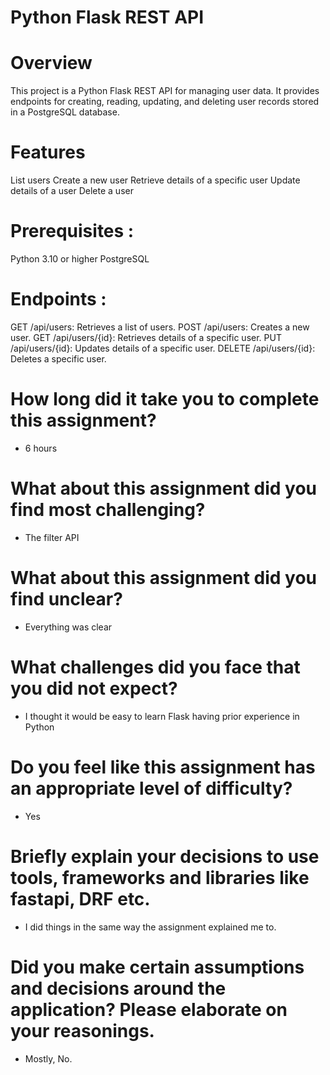 # Python Flask REST API

# Overview
This project is a Python Flask REST API for managing user data. It provides endpoints for creating, reading, updating, and deleting user records stored in a PostgreSQL database.

# Features
List users
Create a new user
Retrieve details of a specific user
Update details of a user
Delete a user

# Prerequisites : 

Python 3.10 or higher
PostgreSQL

# Endpoints :

GET /api/users: Retrieves a list of users.
POST /api/users: Creates a new user.
GET /api/users/{id}: Retrieves details of a specific user.
PUT /api/users/{id}: Updates details of a specific user.
DELETE /api/users/{id}: Deletes a specific user.

# How long did it take you to complete this assignment?
-  6 hours
  
# What about this assignment did you find most challenging?
- The filter API
  
# What about this assignment did you find unclear?
-  Everything was clear
  
# What challenges did you face that you did not expect?
-  I thought it would be easy to learn Flask having prior experience in Python
  
# Do you feel like this assignment has an appropriate level of difficulty?
- Yes
  
# Briefly explain your decisions to use tools, frameworks and libraries like fastapi, DRF etc.
-  I did things in the same way the assignment explained me to.
  
# Did you make certain assumptions and decisions around the application? Please elaborate on your reasonings.
- Mostly, No.
  
